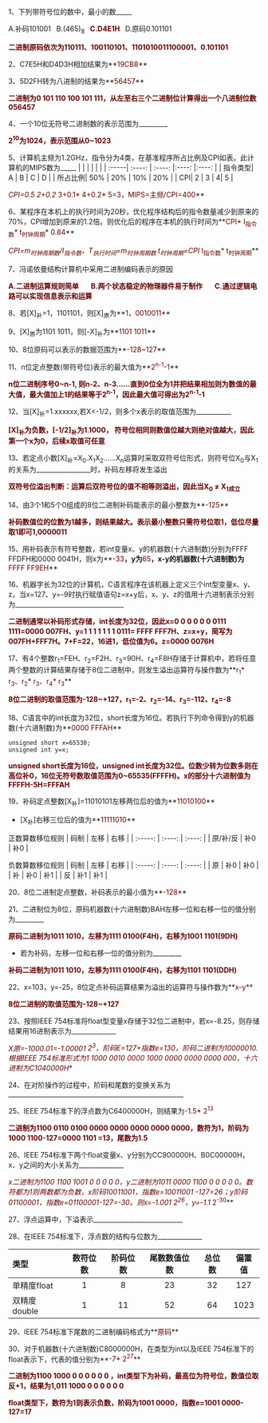 
1、下列带符号位的数中，最小的数_____

A.补码101001&ensp;     B.(465)<sub>8</sub>&ensp;      **<font color="#660000">C.D4E1H&ensp;**   </font>    D.原码0.101101 

**<font color="#660000">二进制原码依次为110111、100110101、1101010011100001、0.101101</font>**

2、C7E5H和D4D3H相加结果为**<font color="#660000">19CB8</font>**

3、5D2FH转为八进制的结果为**<font color="#660000">56457</font>**

**<font color="#660000">二进制为0 101 110 100 101 111，从左至右三个二进制位计算得出一个八进制位数056457</font>**

4、一个10位无符号二进制数的表示范围为_________

**<font color="#660000">2<sup>10</sup>为1024，表示范围从0~1023</font>**

5、计算机主频为1.2GHz，指令分为4类，在基准程序所占比例及CPI如表。此计算机的MIPS数为_____
| |  |  |  |  |
| :-----| :----: | :----: |:----: |:----: |
| 指令类型| A | B | C | D |
| 所占比例| 50% | 20% | 10% | 20% |
| CPI| 2 | 3 | 4| 5 |

**<font color="#660000">CPI=0.5* 2+0.2* 3+0.1* 4+0.2* 5=3，MIPS=主频/CPI=400</font>**

6、某程序在本机上的执行时间为20秒，优化程序结构后的指令数量减少到原来的70%，CPI增加到原来的1.2倍。则优化后的程序在本机的执行时间为**<font color="#660000">CPI* I<sub>指令数</sub>* t<sub>时钟周期</sub>* 0.84</font>**

**<font color="#660000">CPI=m<sub>时钟周期数</sub></sub>/I<sub>指令数</sub>，T<sub>执行时间</sub>=m<sub>时钟周期数</sub>* t<sub>时钟周期</sub>=CPI* I<sub>指令数</sub>* t<sub>时钟周期</sub></font>**

7、冯诺依曼结构计算机中采用二进制编码表示的原因

**<font color="#660000">A.二进制运算规则简单&ensp;&ensp;&ensp; B.两个状态稳定的物理器件易于制作&ensp;&ensp;&ensp; C.通过逻辑电路可以实现信息表示和运算</font>**

8、若[X]<sub>补</sub>=1，1101101，则[X]<sub>原</sub>为**<font color="#660000">1，0010011</font>**

9、[X]<sub>原</sub>为1101 1011，则[-X]<sub>补</sub>为**<font color="#660000">1101 1011</font>**

10、8位原码可以表示的数据范围为**<font color="#660000">-128~127</font>**

11、n位定点整数(带符号位)表示的最大值为**<font color="#660000">2<sup>n-1</sup>-1</font>**

**<font color="#660000">n位二进制序号0~n-1, 则n-2、n-3......直到0位全为1并把结果相加则为数值的最大值，最大值加上1的结果等于2<sup>n-1</sup>，因此最大值可得出为2<sup>n-1</sup>-1</font>**

12、当[X]<sub>补</sub>=1.xxxxxx,若X<-1/2，则多个x表示的取值范围为___________

**<font color="#660000">[X]<sub>补</sub>为负数，[-1/2]<sub>补</sub>为1.1000， 符号位相同则数值位越大则绝对值越大，因此第一个x为0，后续x取值可任意</font>**


13、若定点小数[X]<sub>补</sub>=X<sub>0</sub>.X<sub>1</sub>X<sub>2</sub>......X<sub>n</sub>运算时采取双符号位形式，则符号位X<sub>0</sub>与X<sub>1</sub>的关系为_________________时，补码左移将发生溢出

**<font color="#660000">双符号位溢出判断：运算后双符号位的值不相等则溢出，因此当X<sub>0</sub> $\not=$ X<sub>1成立</sub></font>**


14、由3个1和5个0组成的8位二进制补码能表示的最小整数为**<font color="#660000">-125</font>**

**<font color="#660000">补码数值位的位数为1越多，则结果越大。表示最小整数只需符号位取1，低位尽量取1即可1,0000011</font>**

15、用补码表示有符号整数，若int变量x、y的机器数(十六进制数)分别为FFFF FFDFH和0000 0041H，则x为**<font color="#660000">-33</font>**，y为**<font color="#660000">65</font>**，x-y的机器数(十六进制数)为**<font color="#660000">FFFF FF9EH</font>**

16、机器字长为32位的计算机，C语言程序在该机器上定义三个int型变量x、y、z，当x=127、y=-9时执行赋值语句z=x+y后，x、y、z的值用十六进制表示分别为__________________________________

**<font color="#660000">二进制通常以补码形式存储，int长度为32位，因此x=0 0 0 0 0 0 0111 1111=0000 007FH、y=1 1 1 1 1 1 1 0111= FFFF FFF7H、z=x+y，简写为007FH+FFF7H。7+F=22，16进1，低位值为6。z=0000 0076H </font>**

17、有4个整数r<sub>1</sub>=FEH、r<sub>2</sub>=F2H、r<sub>3</sub>=90H、r<sub>4</sub>=F8H存储于计算机中，若将任意两个整数的计算结果存储于8位二进制中，则发生溢出运算符与操作数为**<font color="#660000">r<sub>1</sub>* r<sub>3</sub>、r<sub>2</sub>* r<sub>3</sub>、r<sub>4</sub>* r<sub>3</sub></font>**

**<font color="#660000">8位二进制的取值范围为-128~+127，r<sub>1</sub>=-2、r<sub>2</sub>=-14、r<sub>3</sub>=-112、r<sub>4</sub>=-8</font>**

18、C语言中的int长度为32位，short长度为16位。若执行下列命令得到y的机器数(十六进制数)为**<font color="#660000">0000 FFFAH</font>**

    unsigned short x=65530;
    unsigned int y=x;

**<font color="#660000">unsigned short长度为16位，unsigned int长度为32位。位数少转为位数多则在高位补0，16位无符号数取值范围为0~65535(FFFFH)。x的部分十六进制值为FFFFH-5H=FFFAH</font>**

19、补码定点整数[X<sub>补</sub>]=11010101左移两位后的值为**<font color="#660000">11010100</font>**
- [X<sub>补</sub>]右移三位后的值为**<font color="#660000">11111010</font>**

正数算数移位规则
| 码制 | 左移 | 右移 | 
| :-----: | :----: | :----: |
| 原/补/反 | 补0 | 补0 |

负数算数移位规则
| 码制 | 左移 | 右移 | 
| :-----: | :----: | :----: |
| 原 | 补0 | 补0 |
| 补 | 补0 | 补1 |
| 反 | 补1 | 补1 |


20、8位二进制定点整数，补码表示的最小值为**<font color="#660000">-128</font>**



21、二进制位为8位，原码机器数(十六进制数)BAH左移一位和右移一位的值分别为_________

**<font color="#660000">原码二进制为1011 1010，左移为1111 0100(F4H)，右移为1001 1101(9DH)</font>**

- 若为补码，左移一位和右移一位的值分别为_________

**<font color="#660000">补码二进制为1011 1010，左移为1111 0100(F4H)，右移为1101 1101(DDH)</font>**

22、x=103，y=-25，8位定点补码运算结果为溢出的运算符与操作数为**<font color="#660000">x-y</font>**

**<font color="#660000">8位二进制的取值范围为-128~+127</font>**

23、按照IEEE 754标准将float型变量x存储于32位二进制中，若x=-8.25，则存储结果用16进制表示为______________

**<font color="#660000">X原=-1000.01=-1.00001* 2<sup>3</sup>，阶码E=127+指数e=130，阶码二进制为10000010.根据IEEE 754标准形式为1 1000 0010 0000 1000 0000 0000 0000 000，十六进制为C1040000H</font>**

24、在对阶操作的过程中，阶码和尾数的变换关系为_______________________________________________________

25、IEEE 754标准下的浮点数为C6400000H，则结果为<font color="#660000">-1.5* 2<sup>13</sup></font>

**<font color="#660000">二进制为1100 0110 0100 0000 0000 0000 0000 0000，数符为1，阶码为1000 1100-127=0000 1101 =13，尾数为1.5</font>**

26、IEEE 754标准下两个float变量x、y分别为CC900000H、B0C00000H，x、y之间的大小关系为______________

**<font color="#660000">x二进制为1100 1100 1001 0 0 0 0 0，y二进制为1011 0000 1100 0 0 0 0 0。数符都为1则两数都为负数，x阶码10011001，指数e=10011001 -127=26；y阶码01100001，指数e=01100001-127=-30。则x=-1.001* 2<sup>26</sup>，y=-1.1* 2<sup>-30</sup></font>**

27、浮点运算中，下溢表示____________________________

28、在IEEE 754标准下，浮点数的结构与位数为______________

| 类型 | 数符位数 | 阶码位数 | 尾数数值位数 |总位数 |偏置值 |
| :-----| :----: | :----: |:----: |:----: |:----: |
| 单精度float| 1| 8|23|32|127 |
| 双精度double| 1 | 11|52|64 |1023|

29、IEEE 754标准下尾数的二进制编码格式为**<font color="#660000">原码</font>**

30、对于机器数(十六进制数)C8000000H，在类型为int以及IEEE 754标准下的float表示下，代表的值分别为**<font color="#660000">-7* 2<sup>27</sup></font>**

**<font color="#660000">二进制为1100 1000 0 0 0 0 0 0 ，int类型下为补码，最高位为符号位，数值位取反+1，结果为1,011 1000 0 0 0 0 0 0**

**float类型下，数符为1则表示负数，阶码为1001 0000，指数e=1001 0000-127=17</font>**